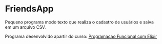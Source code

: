 # FriendsApp

Pequeno programa modo texto que realiza o cadastro de usuários e salva em um arquivo CSV.

Programa desenvolvido apartir do curso:
[Programacao Funcional com Elixir](https://www.udemy.com/course/programacao-funcional-com-elixir)

